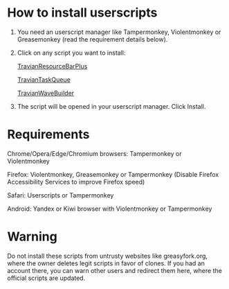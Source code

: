 # How to install userscripts

1. You need an userscript manager like Tampermonkey, Violentmonkey or Greasemonkey (read the requirement details below).

2. Click on any script you want to install:

   [TravianResourceBarPlus](https://github.com/adipiciu/Travian-scripts/raw/main/TravianResourceBarPlus/TravianResourceBarPlus.user.js)

   [TravianTaskQueue](https://github.com/adipiciu/Travian-scripts/raw/main/TravianTaskQueue/TravianTaskQueue.user.js)

   [TravianWaveBuilder](https://github.com/adipiciu/Travian-scripts/raw/main/TravianWaveBuilder/TravianWaveBuilder.user.js)

3. The script will be opened in your userscript manager. Click Install.

# Requirements

Chrome/Opera/Edge/Chromium browsers: Tampermonkey or Violentmonkey

Firefox: Violentmonkey, Greasemonkey or Tampermonkey (Disable Firefox Accessibility Services to improve Firefox speed)

Safari: Userscript‪s‬ or Tampermonkey

Android: Yandex or Kiwi browser with Violentmonkey or Tampermonkey

# Warning
Do not install these scripts from untrusty websites like greasyfork.org, where the owner deletes legit scripts in favor of clones. If you had an account there, you can warn other users and redirect them here, where the official scripts are updated.

